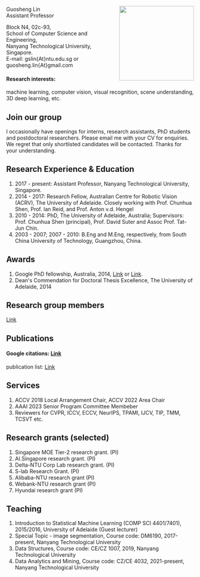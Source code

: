 
[<img src="https://guosheng.github.io/my_pic.jpg" height="200" style="float: right;">](https://guosheng.github.io/my_pic.jpg)

Guosheng Lin  
Assistant Professor  

Block N4, 02c-93,  
School of Computer Science and Engineering,  
Nanyang Technological University, Singapore.   
E-mail:   gslin{At}ntu.edu.sg   or   guosheng.lin{At}gmail.com  

#### Research interests:
machine learning, computer vision, visual recognition, scene understanding, 3D deep learning, etc.   



## Join our group
I occasionally have openings for interns, research assistants, PhD students and postdoctoral researchers. Please email me with your CV for enquiries. We regret that only shortlisted candidates will be contacted. Thanks for your understanding.


## Research Experience & Education
1. 2017 - present: Assistant Professor, Nanyang Technological University, Singapore.  
2. 2014 - 2017: Research Fellow, Australian Centre for Robotic Vision (ACRV), The University of Adelaide. Closely working with Prof. Chunhua Shen, Prof. Ian Reid, and Prof. Anton v.d. Hengel  
3. 2010 - 2014: PhD, The University of Adelaide, Australia; Supervisors: Prof. Chunhua Shen (principal), Prof. David Suter and Assoc Prof. Tat-Jun Chin.  
4. 2003 - 2007; 2007 - 2010: B.Eng and M.Eng, respectively, from South China University of Technology, Guangzhou, China.

## Awards  
1. Google PhD fellowship, Australia, 2014, [Link](http://google-au.blogspot.com.au/2014/06/two-australians-selected-for-google-phd.html) or [Link](http://googleresearch.blogspot.com.au/2014/06/2014-google-phd-fellowships-supporting.html).  
2. Dean's Commendation for Doctoral Thesis Excellence, The University of Adelaide, 2014

## Research group members
[Link](https://guosheng.github.io/group)

## Publications
#### Google citations: [Link](https://scholar.google.com/citations?user=ZudEhvcAAAAJ&hl=en)    
publication list: [Link](https://guosheng.github.io/pub)

## Services  
1. ACCV 2018 Local Arrangement Chair, ACCV 2022 Area Chair
2. AAAI 2023 Senior Program Committee Membeber
3. Reviewers for CVPR, ICCV, ECCV, NeurIPS, TPAMI, IJCV, TIP, TMM, TCSVT etc.  

## Research grants (selected)
1. Singapore MOE Tier-2 research grant. (PI)  
2. AI.Singapore research grant. (PI)  
3. Delta-NTU Corp Lab research grant. (PI)  
4. S-lab Research Grant. (PI)  
5. Alibaba-NTU research grant (PI)
6. Webank-NTU research grant (PI)
7. Hyundai research grant (PI)

## Teaching  
1. Introduction to Statistical Machine Learning (COMP SCI 4401/7401), 2015/2016, University of Adelaide (Guest lecturer)
2. Special Topic - image segmentation, Course code: DM6190, 2017-present, Nanyang Technological University
3. Data Structures,  Course code: CE/CZ 1007, 2019, Nanyang Technological University
4. Data Analytics and Mining, Course code: CZ/CE 4032, 2021-present, Nanyang Technological University




